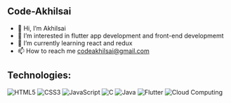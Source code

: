  ## Code-Akhilsai





- 👋 Hi, I’m Akhilsai
- 👀 I’m interested in flutter app development and front-end developmemt 
- 🌱 I’m currently learning react and redux
- 📫 How to reach me codeakhilsai@gmail.com

## Technologies:
 
 ![HTML5](https://img.shields.io/badge/-HTML5-E34F26?style=flat-square&logo=html5&logoColor=white)   ![CSS3](https://img.shields.io/badge/-CSS3-1572B6?style=flat-square&logo=css3)     ![JavaScript](https://img.shields.io/badge/JavaScript-F7DF1E?style=flat-square&logo=javascript&logoColor=black) ![C](https://img.shields.io/badge/-A8B9CC?style=flat-square&logo=c&logoColor=white)
 ![Java](https://img.shields.io/badge/-Java-007396?style=flat-square&logo=java) ![Flutter](https://img.shields.io/badge/Flutter-02569B?style=flat-square&logo=flutter&logoColor=white) ![Cloud Computing](https://img.shields.io/badge/Cloud_Computing-1572B6?style=flat-square&logo=cloud&logoColor=white)







<!---
Code-Akhilsai/Code-Akhilsai is a ✨ special ✨ repository because its `README.md` (this file) appears on your GitHub profile.
You can click the Preview link to take a look at your changes.
--->
